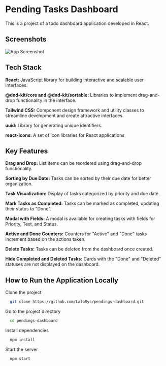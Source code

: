 
# Pending Tasks Dashboard

This is a project of a todo dashboard application developed in React.


## Screenshots

![App Screenshot](https://i.postimg.cc/ZqKYtsFQ/pendings-dashboard.png)


## Tech Stack

**React:** JavaScript library for building interactive and scalable user interfaces.

**@dnd-kit/core and @dnd-kit/sortable:** Libraries to implement drag-and-drop functionality in the interface.

**Tailwind CSS:** Component design framework and utility classes to streamline development and create attractive interfaces.

**uuid:** Library for generating unique identifiers.

**react-icons:** A set of icon libraries for React applications

## Key Features

**Drag and Drop:** List items can be reordered using drag-and-drop functionality.

**Sorting by Due Date:**  Tasks can be sorted by their due date for better organization.

**Task Visualization:**  Display of tasks categorized by priority and due date.

**Mark Tasks as Completed:** Tasks can be marked as completed, updating their status to "Done".

**Modal with Fields:** A modal is available for creating tasks with fields for Priority, Text, and Status.

**Active and Done Counters:** Counters for "Active" and "Done" tasks increment based on the actions taken.

**Delete Tasks:** Tasks can be deleted from the dashboard once created.

**Hide Completed and Deleted Tasks:** Cards with the "Done" and "Deleted" statuses are not displayed on the dashboard.
## How to Run the Application Locally

Clone the project

```bash
  git clone https://github.com/LaloRys/pendings-dashboard.git
```

Go to the project directory

```bash
  cd pendings-dashboard
```

Install dependencies

```bash
  npm install
```

Start the server

```bash
  npm start
```

